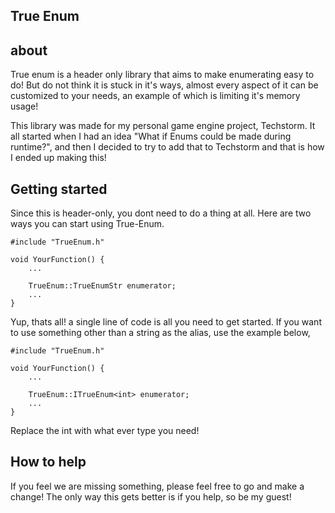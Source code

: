 ## True Enum
## about
True enum is a header only library that aims to make enumerating easy to do! But do not think it is stuck in it's ways, almost every aspect of it can be customized to your needs, an example of which is limiting it's memory usage! 

This library was made for my personal game engine project, Techstorm. It all started when I had an idea "What if Enums could be made during runtime?", and then I decided to try to add that to Techstorm and that is how I ended up making this!

## Getting started
Since this is header-only, you dont need to do a thing at all. Here are two ways you can start using True-Enum. 

    #include "TrueEnum.h"
    
    void YourFunction() {
	    ...
	    
	    TrueEnum::TrueEnumStr enumerator;
	    ...
    }

Yup, thats all! a single line of code is all you need to get started. If you want to use something other than a string as the alias, use the example below,

    #include "TrueEnum.h"
    
    void YourFunction() {
	    ...
	    
	    TrueEnum::ITrueEnum<int> enumerator;
	    ...
    }

Replace the int with what ever type you need!

## How to help
If you feel we are missing something, please feel free to go and make a change! The only way this gets better is if you help, so be my guest!
